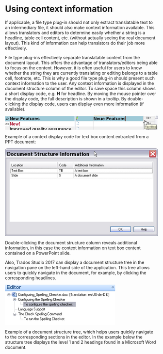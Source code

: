 Using context information
======
If applicable, a file type plug-in should not only extract translatable text to an intermediary file, it should also make context information available. This allows translators and editors to determine easily whether a string is a headline, table cell content, etc. (without actually seeing the real document layout). This kind of information can help translators do their job more effectively.

File type plug-ins effectively separate translatable content from the document layout. This offers the advantage of translators/editors being able to focus on the content. However, it is often useful for users to know whether the string they are currently translating or editing belongs to a table cell, footnote, etc. This is why a good file type plug-in should present such context information to the user. Any context information is displayed in the document structure column of the editor. To save space this column shows a short display code, e.g. **H** for headline. By moving the mouse pointer over the display code, the full description is shown in a tooltip. By double-clicking the display code, users can display even more information (if available).

<img style="display:block; " src="images/Context01.jpg"/>

Example of a context display code for text box content extracted from a PPT document:

<img style="display:block; " src="images/Context02.jpg"/>

Double-clicking the document structure column reveals additional information, in this case the context information on text box content contained on a PowerPoint slide.

Also, Trados Studio 2017 can display a document structure tree in the navigation pane on the left-hand side of the application. This tree allows users to quickly navigate in the document, for example, by clicking the corresponding headlines.

<img style="display:block; " src="images/Context03.jpg"/>

Example of a document structure tree, which helps users quickly navigate to the corresponding sections in the editor. In the example below the structure tree displays the level 1 and 2 headings found in a Microsoft Word document.
